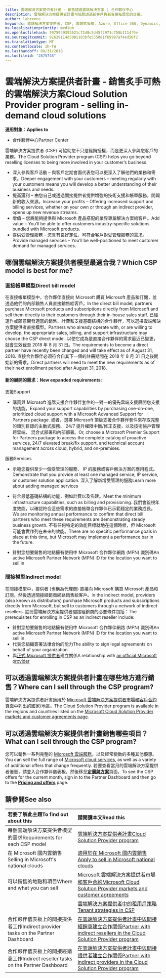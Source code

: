 ```yaml
---
title: 雲端解決方案提供者計畫 - 銷售隨選雲端解決方案 | 合作夥伴中心
description: 雲端解決方案提供者計畫可協助透過新客戶與新專業拓展您的企業。
author: labrenne
keywords: 雲端解決方案提供者, CSP, 雲端式服務, Azure, Office 365, Dynamics, 雲端解決方案提供者合作夥伴, 過雲端解決方案提供者銷售, 直接合作夥伴, 間接雲端解決方案提供者合作夥伴, 間接雲端解決方案提供者經銷商, 直接雲端解決方案提供者, 間接雲端解決方案提供者, 直接模型, 間接模型, 間接經銷商, 間接提供者, 提供者, 散發者, 雲端解決方案提供者計畫
ms.localizationpriority: medium
ms.openlocfilehash: 7075949392621c73d8c5d45f2971c759b1114f9e
ms.sourcegitcommit: 92629114d5081103bfe555081f69997af4ed56f2
ms.translationtype: MT
ms.contentlocale: zh-TW
ms.lasthandoff: 08/31/2018
ms.locfileid: "2875748"
---
```

# <a name="cloud-solution-provider-program---selling-in-demand-cloud-solutions"></a><span data-ttu-id="c3c0d-104">雲端解決方案提供者計畫 - 銷售炙手可熱的雲端解決方案</span><span class="sxs-lookup"><span data-stu-id="c3c0d-104">Cloud Solution Provider program - selling in-demand cloud solutions</span></span> 

**<span data-ttu-id="c3c0d-105">適用對象：</span><span class="sxs-lookup"><span data-stu-id="c3c0d-105">Applies to</span></span>**

-  <span data-ttu-id="c3c0d-106">合作夥伴中心</span><span class="sxs-lookup"><span data-stu-id="c3c0d-106">Partner Center</span></span>

<span data-ttu-id="c3c0d-107">雲端解決方案提供者 (CSP) 可協助您不只是經銷授權，而是更深入參與您客戶的業務。</span><span class="sxs-lookup"><span data-stu-id="c3c0d-107">The Cloud Solution Provider program (CSP) helps you go beyond reselling licenses to being more involved in your customer’s business.</span></span>
 
- <span data-ttu-id="c3c0d-108">深入參與客戶活動 – 與客戶定期會面代表您可以更深入了解他們的業務和需求。</span><span class="sxs-lookup"><span data-stu-id="c3c0d-108">Deeper engagement with your customers – meeting regularly with your customers means you will develop a better understanding of their business and needs.</span></span>
- <span data-ttu-id="c3c0d-109">提高獲利 – 由您自己或透過間接提供者提供增強的技術支援和帳單服務，開闢新的收入來源。</span><span class="sxs-lookup"><span data-stu-id="c3c0d-109">Increase your profits – Offering increased support and billing services, whether on your own or through an indirect provider, opens up new revenue streams.</span></span>  
- <span data-ttu-id="c3c0d-110">增值 – 您將能夠提供與 Microsoft 產品搭配的業界專屬解決方案給客戶。</span><span class="sxs-lookup"><span data-stu-id="c3c0d-110">Add value – You’ll be able to offer customers industry-specific solutions bundled with Microsoft products.</span></span>
- <span data-ttu-id="c3c0d-111">提供受管理服務 – 您具有良好定位，可符合客戶對受管理服務的需求。</span><span class="sxs-lookup"><span data-stu-id="c3c0d-111">Provide managed services – You’ll be well-positioned to meet customer demand for managed services.</span></span> 

## <a name="which-csp-model-is-best-for-me"></a><span data-ttu-id="c3c0d-112">哪個雲端解決方案提供者模型最適合我？</span><span class="sxs-lookup"><span data-stu-id="c3c0d-112">Which CSP model is best for me?</span></span>

### <a name="direct-bill-model"></a><span data-ttu-id="c3c0d-113">直接帳單模型</span><span class="sxs-lookup"><span data-stu-id="c3c0d-113">Direct bill model</span></span>

 <span data-ttu-id="c3c0d-114">在直接帳單模型中，合作夥伴直接向 Microsoft 購買 Microsoft 產品和訂閱，並透過他們的內部銷售人員直接銷售給客戶。</span><span class="sxs-lookup"><span data-stu-id="c3c0d-114">In the direct bill model, partners purchase Microsoft products and subscriptions directly from Microsoft and sell them directly to their customers through their in-house sales staff.</span></span> <span data-ttu-id="c3c0d-115">已經運作或願意開發適當的銷售、計費和支援基礎結構的合作夥伴，可以選擇雲端解決方案提供者直接模型。</span><span class="sxs-lookup"><span data-stu-id="c3c0d-115">Partners who already operate with, or are willing to develop, the appropriate sales, billing, and support infrastructure may choose the CSP direct model.</span></span> <span data-ttu-id="c3c0d-116">以使它成為是直接合作夥伴的需求最近已變更，就會生效截至 2018 年 8 月 31 日。</span><span class="sxs-lookup"><span data-stu-id="c3c0d-116">The requirements to become a direct partner have recently been changed and will take effect as of August 31, 2018.</span></span> <span data-ttu-id="c3c0d-117">直接合作夥伴必須符合自其下一個的註冊期間在 2018 年 8 月 31 日之後開始新的需求。</span><span class="sxs-lookup"><span data-stu-id="c3c0d-117">Direct partners will need to meet the new requirements as of their next enrollment period after August 31, 2018.</span></span>


#### <a name="new-expanded-requirements"></a><span data-ttu-id="c3c0d-118">新的展開的需求：</span><span class="sxs-lookup"><span data-stu-id="c3c0d-118">New expanded requirements:</span></span>

<span data-ttu-id="c3c0d-119">支援</span><span class="sxs-lookup"><span data-stu-id="c3c0d-119">Support</span></span>
- <span data-ttu-id="c3c0d-120">購買與 Microsoft 進階支援合作夥伴套件的一對一的優先雲端支援展開您支援的功能。</span><span class="sxs-lookup"><span data-stu-id="c3c0d-120">Expand your support capabilities by purchasing one-on-one, prioritized cloud support with a Microsoft Advanced Support for Partners package.</span></span> <span data-ttu-id="c3c0d-121">或者，選擇 Microsoft 頂級支援合作夥伴套件來存取完整的類別目錄的主動式服務、 24/7 提升權限中斷/修正支援，以及技術帳戶管理跨雲端、 混合式部署和內部部署。</span><span class="sxs-lookup"><span data-stu-id="c3c0d-121">Or, choose a Microsoft Premier Support for Partners package to access the complete catalog of proactive services, 24/7 elevated break/fix support, and technical account management across cloud, hybrid, and on-premises.</span></span> 

<span data-ttu-id="c3c0d-122">服務</span><span class="sxs-lookup"><span data-stu-id="c3c0d-122">Services</span></span>

- <span data-ttu-id="c3c0d-123">示範您提供至少一個受管理的服務、 IP 的服務或客戶解決方案的應用程式。</span><span class="sxs-lookup"><span data-stu-id="c3c0d-123">Demonstrate that you provide at least one managed service, IP service, or customer solution application.</span></span> <span data-ttu-id="c3c0d-124">深入了解新增受管理的服務</span><span class="sxs-lookup"><span data-stu-id="c3c0d-124">Learn more about adding managed services</span></span>

- <span data-ttu-id="c3c0d-125">符合最低基礎結構的功能，例如計費以及佈建。</span><span class="sxs-lookup"><span data-stu-id="c3c0d-125">Meet the minimum infrastructure capabilities, such as billing and provisioning.</span></span>
<span data-ttu-id="c3c0d-126">我們會監視年度效能，以確認符合這些需求的直接帳單合作夥伴已示範穩定的業務成長。</span><span class="sxs-lookup"><span data-stu-id="c3c0d-126">We are monitoring annual performance to confirm that direct bill partners who meet these requirements are demonstrating steady business growth.</span></span> <span data-ttu-id="c3c0d-127">不有任何特定的效能目標就地在這個時候，但 Microsoft 可能會實作列在未來的效能。</span><span class="sxs-lookup"><span data-stu-id="c3c0d-127">There are no specific performance goals in place at this time, but Microsoft may implement a performance bar in the future.</span></span> 

- <span data-ttu-id="c3c0d-128">針對您想要銷售的地點擁有使用中 Microsoft 合作夥伴網路 (MPN) 識別碼</span><span class="sxs-lookup"><span data-stu-id="c3c0d-128">An active Microsoft Partner Network (MPN) ID for the location you want to sell in</span></span>


### <a name="indirect-model"></a><span data-ttu-id="c3c0d-129">間接模型</span><span class="sxs-lookup"><span data-stu-id="c3c0d-129">Indirect model</span></span>

<span data-ttu-id="c3c0d-130">在間接模型中，提供者 (也稱為代理商) 直接向 Microsoft 購買 Microsoft 產品和訂閱，然後透過間接經銷商網路銷售給客戶。</span><span class="sxs-lookup"><span data-stu-id="c3c0d-130">In the indirect model, providers (also known as distributors) purchase Microsoft products and subscriptions directly from Microsoft, but sell to customers through a network of indirect resellers.</span></span> <span data-ttu-id="c3c0d-131">註冊雲端解決方案提供者間接經銷商的必要條件包括：</span><span class="sxs-lookup"><span data-stu-id="c3c0d-131">The prerequisites for enrolling in CSP as an indirect reseller include:</span></span>

- <span data-ttu-id="c3c0d-132">針對您想要銷售的地點擁有使用中 Microsoft 合作夥伴網路 (MPN) 識別碼</span><span class="sxs-lookup"><span data-stu-id="c3c0d-132">An active Microsoft Partner Network (MPN) ID for the location you want to sell in</span></span>
- <span data-ttu-id="c3c0d-133"> 代表您組織簽署法律合約的能力</span><span class="sxs-lookup"><span data-stu-id="c3c0d-133">The ability to sign legal agreements on behalf of your organization</span></span>
- <span data-ttu-id="c3c0d-134">與[正式 Microsoft 提供者](https://partnercenter.microsoft.com/partner/find-a-provider)建立關係</span><span class="sxs-lookup"><span data-stu-id="c3c0d-134">A relationship with [an official Microsoft provider](https://partnercenter.microsoft.com/partner/find-a-provider)</span></span>


## <a name="where-can-i-sell-through-the-csp-program"></a><span data-ttu-id="c3c0d-135">可以透過雲端解決方案提供者計畫在哪些地方進行銷售？</span><span class="sxs-lookup"><span data-stu-id="c3c0d-135">Where can I sell through the CSP program?</span></span>

<span data-ttu-id="c3c0d-136">雲端解決方案提供者計畫適用於 [Microsoft 雲端解決方案提供者市場和客戶合約頁面](agreements.md)中列出的國家/地區。</span><span class="sxs-lookup"><span data-stu-id="c3c0d-136">The Cloud Solution Provider program is available in the regions and countries listed on the [Microsoft Cloud Solution Provider markets and customer agreements page](agreements.md).</span></span>  

## <a name="what-can-i-sell-through-the-csp-program"></a><span data-ttu-id="c3c0d-137">可以透過雲端解決方案提供者計畫銷售哪些項目？</span><span class="sxs-lookup"><span data-stu-id="c3c0d-137">What can I sell through the CSP program?</span></span>

<span data-ttu-id="c3c0d-138">您可以銷售一系列完整的 [Microsoft 雲端服務](https://partner.microsoft.com/cloud-solution-provider/products-and-services)，以及經常變動的多種其他優惠。</span><span class="sxs-lookup"><span data-stu-id="c3c0d-138">You can sell the full range of [Microsoft cloud services](https://partner.microsoft.com/cloud-solution-provider/products-and-services), as well as a variety of additional offers that change frequently.</span></span> <span data-ttu-id="c3c0d-139">若要查看當月的雲端解決方案提供者優惠，請登入合作夥伴儀表板，然後移至[**定價與方案**](https://partnercenter.microsoft.com/pcv/sales)頁面。</span><span class="sxs-lookup"><span data-stu-id="c3c0d-139">To see the CSP offers for the current month, sign in to the Partner Dashboard and then go to the [**Pricing and offers**](https://partnercenter.microsoft.com/pcv/sales) page.</span></span>

## <a name="see-also"></a><span data-ttu-id="c3c0d-140">請參閱</span><span class="sxs-lookup"><span data-stu-id="c3c0d-140">See also</span></span> 


|**<span data-ttu-id="c3c0d-141">若要了解此主題</span><span class="sxs-lookup"><span data-stu-id="c3c0d-141">To find out about this</span></span>**   |**<span data-ttu-id="c3c0d-142">請閱讀本文</span><span class="sxs-lookup"><span data-stu-id="c3c0d-142">Read this</span></span>**   |
|:---------------------------|:--------------------|
|<span data-ttu-id="c3c0d-143">每個雲端解決方案提供者模型的需求</span><span class="sxs-lookup"><span data-stu-id="c3c0d-143">Requirements for each CSP model</span></span>   | [<span data-ttu-id="c3c0d-144">雲端解決方案提供者計畫</span><span class="sxs-lookup"><span data-stu-id="c3c0d-144">Cloud Solution Provider program</span></span>](https://partnercenter.microsoft.com/partner/cloud-solution-provider)|
|<span data-ttu-id="c3c0d-145">在 Microsoft 國内雲銷售</span><span class="sxs-lookup"><span data-stu-id="c3c0d-145">Selling in Microsoft's national clouds</span></span>   | [<span data-ttu-id="c3c0d-146">適用於在 Microsoft 國内雲銷售</span><span class="sxs-lookup"><span data-stu-id="c3c0d-146">Apply to sell in Microsoft national clouds</span></span>](csp-national-clouds-overview.md)|
|<span data-ttu-id="c3c0d-147">可以銷售的地點和項目</span><span class="sxs-lookup"><span data-stu-id="c3c0d-147">Where and what you can sell</span></span>   |[<span data-ttu-id="c3c0d-148">Microsoft 雲端解決方案提供者市場和客戶合約</span><span class="sxs-lookup"><span data-stu-id="c3c0d-148">Microsoft Cloud Solution Provider markets and customer agreements</span></span>](agreements.md)|
|  | [<span data-ttu-id="c3c0d-149">雲端解決方案提供者中的租用戶策略</span><span class="sxs-lookup"><span data-stu-id="c3c0d-149">Tenant strategies in CSP</span></span>](regional-authorization-overview.md)
|<span data-ttu-id="c3c0d-150">合作夥伴儀表板上的間接提供者工作</span><span class="sxs-lookup"><span data-stu-id="c3c0d-150">Indirect provider tasks on the Partner Dashboard</span></span>  |[<span data-ttu-id="c3c0d-151">在雲端解決方案提供者計畫中與間接經銷商建立合作關係</span><span class="sxs-lookup"><span data-stu-id="c3c0d-151">Partner with indirect resellers in the Cloud Solution Provider program</span></span>](indirect-provider-tasks-in-partner-center.md)|
|<span data-ttu-id="c3c0d-152">合作夥伴儀表板上的間接經銷商工作</span><span class="sxs-lookup"><span data-stu-id="c3c0d-152">Indirect reseller tasks on the Partner Dashboard</span></span>   |[<span data-ttu-id="c3c0d-153">在雲端解決方案提供者計畫中與間接提供者建立合作關係</span><span class="sxs-lookup"><span data-stu-id="c3c0d-153">Partner with indirect providers in the Cloud Solution Provider program</span></span>](indirect-reseller-tasks-in-partner-center.md)|
